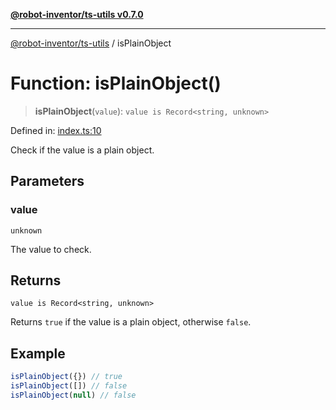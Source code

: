 [**@robot-inventor/ts-utils v0.7.0**](../README.md)

***

[@robot-inventor/ts-utils](../README.md) / isPlainObject

# Function: isPlainObject()

> **isPlainObject**(`value`): `value is Record<string, unknown>`

Defined in: [index.ts:10](https://github.com/Robot-Inventor/ts-utils/blob/9a747f55cf7fcfaad244dbba5c7c0d067c049e8b/src/index.ts#L10)

Check if the value is a plain object.

## Parameters

### value

`unknown`

The value to check.

## Returns

`value is Record<string, unknown>`

Returns `true` if the value is a plain object, otherwise `false`.

## Example

```ts
isPlainObject({}) // true
isPlainObject([]) // false
isPlainObject(null) // false
```
